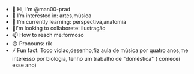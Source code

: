 - 👋 Hi, I’m @man00-prad
- 👀 I’m interested in: artes,música
- 🌱 I’m currently learning: perspectiva,anatomia
- 💞️i'm looking to collaborete: ilustração
- 📫 How to reach me:formoso
- 😄 Pronouns: rik
- ⚡ Fun fact: Toco violao,desenho,fiz aula de música por quatro anos,me interesso por biologia, tenho um trabalho de "doméstica" ( comecei esse ano)

<!---
man00-prad/man00-prad is a ✨ special ✨ repository because its `README.md` (this file) appears on your GitHub profile.
You can click the Preview link to take a look at your changes.
--->
